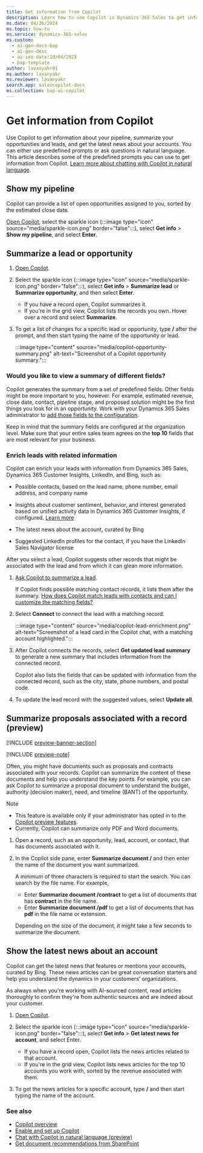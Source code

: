 ```yaml
---
title: Get information from Copilot
description: Learn how to use Copilot in Dynamics 365 Sales to get information about your pipeline, summarize leads and opportunities, and get the latest news about your accounts.
ms.date: 04/26/2024
ms.topic: how-to
ms.service: dynamics-365-sales
ms.custom:
  - ai-gen-docs-bap
  - ai-gen-desc
  - ai-seo-date:10/04/2023
  - bap-template
author: lavanyakr01
ms.author: lavanyakr
ms.reviewer: lavanyakr
search.app: salescopilot-docs
ms.collection: bap-ai-copilot
---
```


# Get information from Copilot

Use Copilot to get information about your pipeline, summarize your opportunities and leads, and get the latest news about your accounts. You can either use predefined prompts or ask questions in natural language. This article describes some of the predefined prompts you can use to get information from Copilot. [Learn more about chatting with Copilot in natural language](use-sales-copilot.md#chat-with-copilot-in-NL).

## Show my pipeline

Copilot can provide a list of open opportunities assigned to you, sorted by the estimated close date.

[Open Copilot](use-sales-copilot.md#open-copilot), select the sparkle icon (:::image type="icon" source="media/sparkle-icon.png" border="false":::), select **Get info** > **Show my pipeline**, and select **Enter**.

## Summarize a lead or opportunity

1. [Open Copilot](use-sales-copilot.md#open-copilot).  
1. Select the sparkle icon (:::image type="icon" source="media/sparkle-icon.png" border="false":::), select **Get info** > **Summarize lead** or **Summarize opportunity**, and then select **Enter**.

    - If you have a record open, Copilot summarizes it.
    - If you're in the grid view, Copilot lists the records you own. Hover over a record and select **Summarize**.

1. To get a list of changes for a specific lead or opportunity, type **/** after the prompt, and then start typing the name of the opportunity or lead.

    :::image type="content" source="media/copilot-opportunity-summary.png" alt-text="Screenshot of a Copilot opportunity summary.":::

### Would you like to view a summary of different fields?

Copilot generates the summary from a set of predefined fields. Other fields might be more important to you, however. For example, estimated revenue, close date, contact, pipeline stage, and proposed solution might be the first things you look for in an opportunity. Work with your Dynamics 365 Sales administrator to [add those fields to the configuration](enable-setup-copilot.md#configure-fields-for-generating-summaries-and-recent-changes-list).

Keep in mind that the summary fields are configured at the organization level. Make sure that your entire sales team agrees on the **top 10** fields that are most relevant for your business.

### Enrich leads with related information

Copilot can enrich your leads with information from Dynamics 365 Sales, Dynamics 365 Customer Insights, LinkedIn, and Bing, such as:

- Possible contacts, based on the lead name, phone number, email address, and company name

- Insights about customer sentiment, behavior, and interest generated based on unified activity data in Dynamics 365 Customer Insights, if configured. [Learn more](/dynamics365/customer-insights/data/lead-profile-summary)  

- The latest news about the account, curated by Bing

- Suggested LinkedIn profiles for the contact, if you have the LinkedIn Sales Navigator license

After you select a lead, Copilot suggests other records that might be associated with the lead and from which it can glean more information.

1. [Ask Copilot to summarize a lead](#summarize-a-lead-or-opportunity).

    If Copilot finds possible matching contact records, it lists them after the summary. [How does Copilot match leads with contacts and can I customize the matching fields?](sales-copilot-faq.md#how-does-copilot-match-leads-with-contacts-and-can-i-customize-the-matching-fields)

1. Select **Connect** to connect the lead with a matching record.

    :::image type="content" source="media/copilot-lead-enrichment.png" alt-text="Screenshot of a lead card in the Copilot chat, with a matching account highlighted.":::

1. After Copilot connects the records, select **Get updated lead summary** to generate a new summary that includes information from the connected record.

    Copilot also lists the fields that can be updated with information from the connected record, such as the city, state, phone numbers, and postal code.

1. To update the lead record with the suggested values, select **Update all**.

<a name="copilot-doc-summarization"></a>
## Summarize proposals associated with a record (preview)

[!INCLUDE [preview-banner-section](~/../shared-content/shared/preview-includes/preview-banner-section.md)]

[!INCLUDE [preview-note](~/../shared-content/shared/preview-includes/preview-note.md)]

Often, you might have documents such as proposals and contracts associated with your records. Copilot can summarize the content of these documents and help you understand the key points. For example, you can ask Copilot to summarize a proposal document to understand the budget, authority (decision maker), need, and timeline (BANT) of the opportunity.

> [!NOTE]
>- This feature is available only if your administrator has opted in to the [Copilot preview features](copilot-preview-features.md).
>- Currently, Copilot can summarize only PDF and Word documents.

1. Open a record, such as an opportunity, lead, account, or contact, that has documents associated with it.

1. In the Copilot side pane, enter **Summarize document /** and then enter the name of the document you want summarized.

   A minimum of three characters is required to start the search. You can search by the file name. For example,
    - Enter **Summarize document /contract** to get a list of documents that has **contract** in the file name.
    - Enter **Summarize document /pdf** to get a list of documents that has **pdf** in the file name or extension.

   Depending on the size of the document, it might take a few seconds to summarize the document.


## Show the latest news about an account

Copilot can get the latest news that features or mentions your accounts, curated by Bing. These news articles can be great conversation starters and help you understand the dynamics in your customers' organizations.

As always when you're working with AI-sourced content, read articles thoroughly to confirm they're from authentic sources and are indeed about your customer.

1. [Open Copilot](use-sales-copilot.md#open-copilot).

1. Select the sparkle icon (:::image type="icon" source="media/sparkle-icon.png" border="false":::), select **Get info** > **Get latest news for account**, and select Enter.

    - If you have a record open, Copilot lists the news articles related to that account.
    - If you're in the grid view, Copilot lists news articles for the top 10 accounts you work with, sorted by the revenue associated with them.

1. To get the news articles for a specific account, type **/** and then start typing the name of the account.

### See also

- [Copilot overview](copilot-overview.md)
- [Enable and set up Copilot](enable-setup-copilot.md)
- [Chat with Copilot in natural language (preview)](use-sales-copilot.md#chat-with-copilot-in-natural-language-preview)
- [Get document recommendations from SharePoint](copilot-get-doc-suggestions.md#get-document-recommendations-from-sharepoint)
